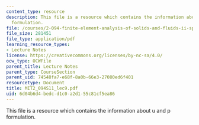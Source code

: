 ```yaml
---
content_type: resource
description: This file is a resource which contains the information about u and p
  formulation.
file: /courses/2-094-finite-element-analysis-of-solids-and-fluids-ii-spring-2011/6d04b6d4bedcd1c0a2d155c81cf5ea86_MIT2_094S11_lec9.pdf
file_size: 281451
file_type: application/pdf
learning_resource_types:
- Lecture Notes
license: https://creativecommons.org/licenses/by-nc-sa/4.0/
ocw_type: OCWFile
parent_title: Lecture Notes
parent_type: CourseSection
parent_uid: 74548fa7-e68f-8a0b-66e3-27080ed6f401
resourcetype: Document
title: MIT2_094S11_lec9.pdf
uid: 6d04b6d4-bedc-d1c0-a2d1-55c81cf5ea86
---
```

This file is a resource which contains the information about u and p formulation.